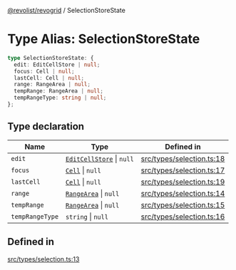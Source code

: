 [@revolist/revogrid](README.md) / SelectionStoreState

# Type Alias: SelectionStoreState

```ts
type SelectionStoreState: {
  edit: EditCellStore | null;
  focus: Cell | null;
  lastCell: Cell | null;
  range: RangeArea | null;
  tempRange: RangeArea | null;
  tempRangeType: string | null;
};
```

## Type declaration

| Name | Type | Defined in |
| ------ | ------ | ------ |
| `edit` | [`EditCellStore`](Interface.EditCellStore.md) \| `null` | [src/types/selection.ts:18](https://github.com/revolist/revogrid/blob/baf80d21081b40195ffd6e11abd1249f2fd26dae/src/types/selection.ts#L18) |
| `focus` | [`Cell`](Interface.Cell.md) \| `null` | [src/types/selection.ts:17](https://github.com/revolist/revogrid/blob/baf80d21081b40195ffd6e11abd1249f2fd26dae/src/types/selection.ts#L17) |
| `lastCell` | [`Cell`](Interface.Cell.md) \| `null` | [src/types/selection.ts:19](https://github.com/revolist/revogrid/blob/baf80d21081b40195ffd6e11abd1249f2fd26dae/src/types/selection.ts#L19) |
| `range` | [`RangeArea`](TypeAlias.RangeArea.md) \| `null` | [src/types/selection.ts:14](https://github.com/revolist/revogrid/blob/baf80d21081b40195ffd6e11abd1249f2fd26dae/src/types/selection.ts#L14) |
| `tempRange` | [`RangeArea`](TypeAlias.RangeArea.md) \| `null` | [src/types/selection.ts:15](https://github.com/revolist/revogrid/blob/baf80d21081b40195ffd6e11abd1249f2fd26dae/src/types/selection.ts#L15) |
| `tempRangeType` | `string` \| `null` | [src/types/selection.ts:16](https://github.com/revolist/revogrid/blob/baf80d21081b40195ffd6e11abd1249f2fd26dae/src/types/selection.ts#L16) |

## Defined in

[src/types/selection.ts:13](https://github.com/revolist/revogrid/blob/baf80d21081b40195ffd6e11abd1249f2fd26dae/src/types/selection.ts#L13)
